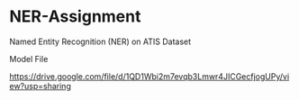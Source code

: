# NER-Assignment
 Named Entity Recognition (NER) on ATIS Dataset

 Model File

 https://drive.google.com/file/d/1QD1Wbi2m7evqb3Lmwr4JICGecfjogUPy/view?usp=sharing
